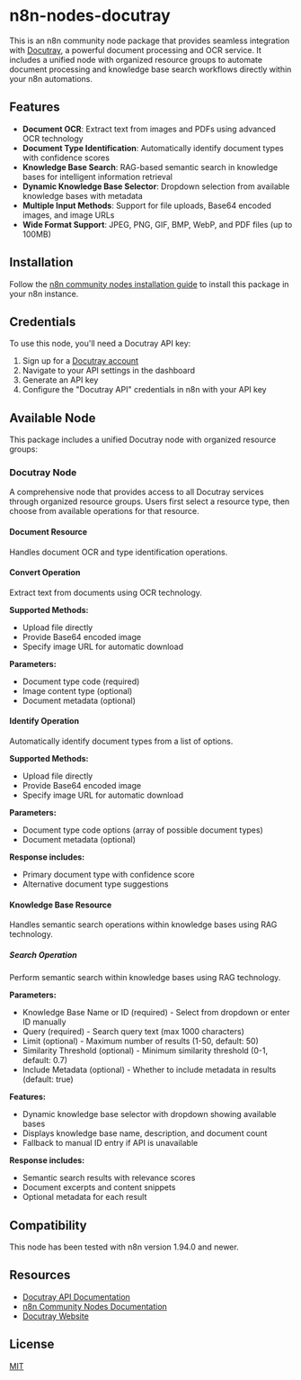 # n8n-nodes-docutray

This is an n8n community node package that provides seamless integration with [Docutray](https://docutray.com/), a powerful document processing and OCR service. It includes a unified node with organized resource groups to automate document processing and knowledge base search workflows directly within your n8n automations.

## Features

- **Document OCR**: Extract text from images and PDFs using advanced OCR technology
- **Document Type Identification**: Automatically identify document types with confidence scores
- **Knowledge Base Search**: RAG-based semantic search in knowledge bases for intelligent information retrieval
- **Dynamic Knowledge Base Selector**: Dropdown selection from available knowledge bases with metadata
- **Multiple Input Methods**: Support for file uploads, Base64 encoded images, and image URLs
- **Wide Format Support**: JPEG, PNG, GIF, BMP, WebP, and PDF files (up to 100MB)

## Installation

Follow the [n8n community nodes installation guide](https://docs.n8n.io/integrations/community-nodes/installation/) to install this package in your n8n instance.

## Credentials

To use this node, you'll need a Docutray API key:

1. Sign up for a [Docutray account](https://docutray.com/)
2. Navigate to your API settings in the dashboard
3. Generate an API key
4. Configure the "Docutray API" credentials in n8n with your API key

## Available Node

This package includes a unified Docutray node with organized resource groups:

### Docutray Node

A comprehensive node that provides access to all Docutray services through organized resource groups. Users first select a resource type, then choose from available operations for that resource.

#### Document Resource

Handles document OCR and type identification operations.

#### Convert Operation
Extract text from documents using OCR technology.

**Supported Methods:**
- Upload file directly
- Provide Base64 encoded image
- Specify image URL for automatic download

**Parameters:**
- Document type code (required)
- Image content type (optional)
- Document metadata (optional)

#### Identify Operation
Automatically identify document types from a list of options.

**Supported Methods:**
- Upload file directly
- Provide Base64 encoded image
- Specify image URL for automatic download

**Parameters:**
- Document type code options (array of possible document types)
- Document metadata (optional)

**Response includes:**
- Primary document type with confidence score
- Alternative document type suggestions

#### Knowledge Base Resource

Handles semantic search operations within knowledge bases using RAG technology.

##### Search Operation
Perform semantic search within knowledge bases using RAG technology.

**Parameters:**
- Knowledge Base Name or ID (required) - Select from dropdown or enter ID manually
- Query (required) - Search query text (max 1000 characters)
- Limit (optional) - Maximum number of results (1-50, default: 50)
- Similarity Threshold (optional) - Minimum similarity threshold (0-1, default: 0.7)
- Include Metadata (optional) - Whether to include metadata in results (default: true)

**Features:**
- Dynamic knowledge base selector with dropdown showing available bases
- Displays knowledge base name, description, and document count
- Fallback to manual ID entry if API is unavailable

**Response includes:**
- Semantic search results with relevance scores
- Document excerpts and content snippets
- Optional metadata for each result

## Compatibility

This node has been tested with n8n version 1.94.0 and newer.

## Resources

- [Docutray API Documentation](https://docs.docutray.com/)
- [n8n Community Nodes Documentation](https://docs.n8n.io/integrations/community-nodes/)
- [Docutray Website](https://docutray.com/)

## License

[MIT](LICENSE.md)
